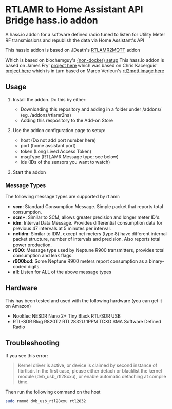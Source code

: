 # RTLAMR to Home Assistant API Bridge hass.io addon
A hass.io addon for a software defined radio tuned to listen for Utility Meter RF transmissions and republish the data via Home Assistant's API

This hassio addon is based on  JDeath's [RTLAMR2MQTT](https://github.com/jdeath/RTLAMR2MQQT/tree/master/RTLAMR2MQQT) addon

Which is based on biochemguy's [(non-docker) setup](https://community.home-assistant.io/t/get-your-smart-electric-water-and-gas-meter-scm-readings-into-home-assistant-with-a-rtl-sdr)
This hass.io addon is based on James Fry' [project here](https://github.com/james-fry/hassio-addons/tree/master/rtl4332mqtt)
which was based on Chris Kacerguis' [project here](https://github.com/chriskacerguis/honeywell2mqtt)
which is in turn based on Marco Verleun's [rtl2mqtt image here](https://github.com/roflmao/rtl2mqtt)

## Usage

1) Install the addon. Do this by either:
    - Downloading this repository and adding in a folder under /addons/ (eg. /addons/rtlamr2ha)
    - Adding this respository to the Add-on Store

2) Use the addon configuration page to setup:
    - host (Do not add port number here)
    - port (home assistant port)
    - token (Long Lived Access Token)
    - msgType (RTLAMR Message type; see below)
    - ids (IDs of the sensors you want to watch)

3) Start the addon

### Message Types

The following message types are supported by rtlamr:

- **scm**: Standard Consumption Message. Simple packet that reports total consumption.
- **scm+**: Similar to SCM, allows greater precision and longer meter ID's.
- **idm**: Interval Data Message. Provides differential consumption data for previous 47 intervals at 5 minutes per interval.
- **netidm**: Similar to IDM, except net meters (type 8) have different internal packet structure, number of intervals and precision. Also reports total power production.
- **r900**: Message type used by Neptune R900 transmitters, provides total consumption and leak flags.
- **r900bcd**: Some Neptune R900 meters report consumption as a binary-coded digits.
- **all**: Listen for ALL of the above message types

## Hardware

This has been tested and used with the following hardware (you can get it on Amazon)

- NooElec NESDR Nano 2+ Tiny Black RTL-SDR USB
- RTL-SDR Blog R820T2 RTL2832U 1PPM TCXO SMA Software Defined Radio


## Troubleshooting

If you see this error:

> Kernel driver is active, or device is claimed by second instance of librtlsdr.
> In the first case, please either detach or blacklist the kernel module
> (dvb_usb_rtl28xxu), or enable automatic detaching at compile time.

Then run the following command on the host

```bash
sudo rmmod dvb_usb_rtl28xxu rtl2832
```
